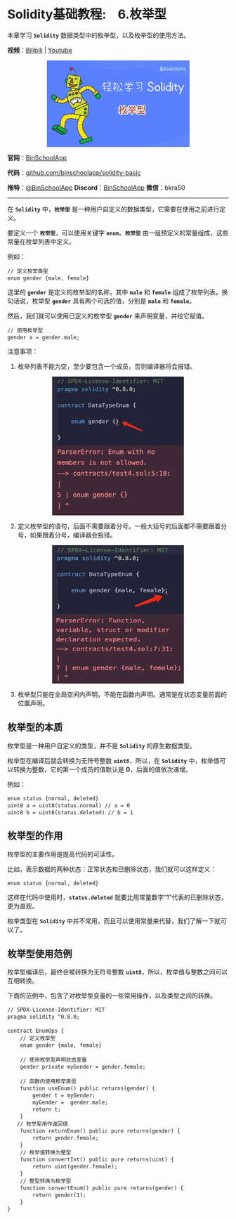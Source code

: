 # Solidity基础教程:&nbsp;&nbsp;&nbsp;&nbsp;6.枚举型 

本章学习 **`Solidity`** 数据类型中的枚举型，以及枚举型的使用方法。

**视频**：[Bilibili](https://#)  |  [Youtube](https://#)
<p align="center"><img src="./img/solidity-basic-v11.png" align="middle" /></p>

**官网**：[BinSchoolApp](https://binschool.app)

**代码**：[github.com/binschoolapp/solidity-basic](https://github.com/binschoolapp/solidity-basic)

**推特**：[@BinSchoolApp](https://twitter.com/BinSchoolApp)    **Discord**：[BinSchoolApp](https://discord.gg/PB2YEvggWq)   **微信**：bkra50 

-----
在 **`Solidity`** 中，**`枚举型`** 是一种用户自定义的数据类型，它需要在使用之前进行定义。

要定义一个 **`枚举型`**，可以使用关键字 **`enum`**。**`枚举型`** 由一组预定义的常量组成，这些常量在枚举列表中定义。

例如：

```solidity
// 定义枚举类型
enum gender {male, female}
```

这里的 **`gender`** 是定义的枚举型的名称，其中 **`male`** 和 **`female`** 组成了枚举列表。换句话说，枚举型 **`gender`** 具有两个可选的值，分别是 **`male`** 和 **`female`**。

然后，我们就可以使用已定义的枚举型 **`gender`** 来声明变量，并给它赋值。

```solidity
// 使用枚举型
gender a = gender.male;
```

注意事项：

1.  枚举列表不能为空，至少要包含一个成员，否则编译器将会报错。

<p align="center"><img src="./img/enum-empty-members.png" align="middle" width="300px"/></p>

2. 定义枚举型的语句，后面不需要跟着分号。一般大括号的后面都不需要跟着分号，如果跟着分号，编译器会报错。

<p align="center"><img src="./img/enum-add-comma.png" align="middle" width="300px"/></p>

3. 枚举型只能在全局空间内声明，不能在函数内声明。通常是在状态变量前面的位置声明。

## 枚举型的本质

枚举型是一种用户自定义的类型，并不是 **`Solidity`** 的原生数据类型。

枚举型在编译后就会转换为无符号整数 **`uint8`**，所以，在 **`Solidity`** 中，枚举值可以转换为整数，它的第一个成员的值默认是 **0**，后面的值依次递增。 

例如：

```solidity
enum status {normal, deleted}
uint8 a = uint8(status.normal) // a = 0
uint8 b = uint8(status.deleted) // b = 1
```

## 枚举型的作用

枚举型的主要作用是提高代码的可读性。

比如，表示数据的两种状态：正常状态和已删除状态，我们就可以这样定义：

```solidity
enum status {normal, deleted}
```

这样在代码中使用时，**`status.deleted`** 就要比用常量数字“1”代表的已删除状态，更为直观。

枚举类型在 **`Solidity`** 中并不常用，而且可以使用常量来代替，我们了解一下就可以了。

## 枚举型使用范例

枚举型编译后，最终会被转换为无符号整数 **`uint8`**，所以，枚举值与整数之间可以互相转换。 

下面的范例中，包含了对枚举型变量的一些常用操作，以及类型之间的转换。

```solidity
// SPDX-License-Identifier: MIT 
pragma solidity ^0.8.0; 

contract EnumOps {
    // 定义枚举型
    enum gender {male, female}

    // 使用枚举型声明状态变量
    gender private myGender = gender.female;

    // 函数内使用枚举类型
    function useEnum() public returns(gender) {
        gender t = myGender;
        myGender =  gender.male;
        return t; 
    }
   // 枚举型用作返回值
    function returnEnum() public pure returns(gender) {
        return gender.female; 
    }
    // 枚举值转换为整型
    function convertInt() public pure returns(uint) {
        return uint(gender.female); 
    }
    // 整型转换为枚举型
    function convertEnum() public pure returns(gender) {
        return gender(1); 
    }
}
```